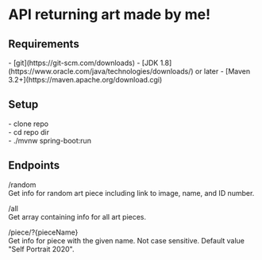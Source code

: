 <h1>API returning art made by me!</h1>

<h2>Requirements</h2>
- [git](https://git-scm.com/downloads)
- [JDK 1.8](https://www.oracle.com/java/technologies/downloads/) or later
- [Maven 3.2+](https://maven.apache.org/download.cgi)

<h2>Setup</h2> 
- clone repo </br>
- cd repo dir </br> 
- ./mvnw spring-boot:run </br> 

<h2>Endpoints</h2> 
/random<br/>
Get info for random art piece including link to image, name, and ID number.<br/>

/all<br/>
Get array containing info for all art pieces.<br/>  

/piece/?{pieceName}<br/>
Get info for piece with the given name. Not case sensitive. Default value "Self Portrait 2020".  


